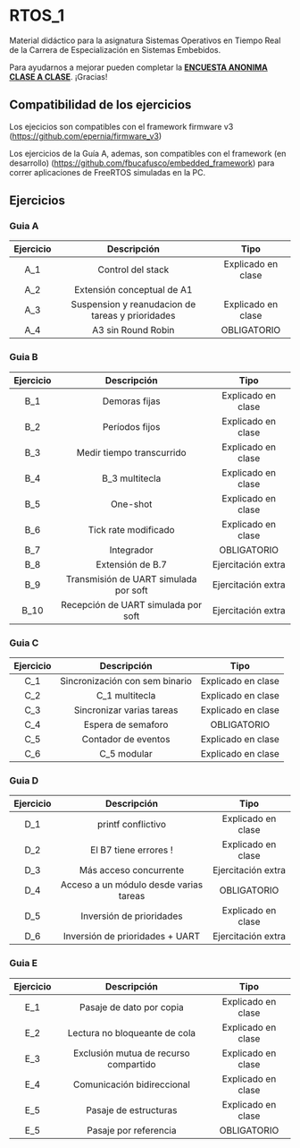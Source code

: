 # RTOS_1

Material didáctico para la asignatura Sistemas Operativos en Tiempo Real de la Carrera de Especialización en Sistemas Embebidos.

Para ayudarnos a mejorar pueden completar la [**ENCUESTA ANONIMA CLASE A CLASE**](https://docs.google.com/forms/d/e/1FAIpQLSfft_6uKg4g7DuKFp6WpEY4KCkab74CwTH_rxveGGpW1zIy1Q/viewform). ¡Gracias!

## Compatibilidad de los ejercicios

Los ejecicios son compatibles con el framework firmware v3 (https://github.com/epernia/firmware_v3)

Los ejercicios de la Guía A, ademas, son compatibles con el framework (en desarrollo) (https://github.com/fbucafusco/embedded_framework) para correr aplicaciones de FreeRTOS simuladas en la PC.

## Ejercicios

### Guia A
| Ejercicio | Descripción | Tipo |
| :-: | :-: | :-: |
| A_1 | Control del stack  | Explicado en clase |
| A_2 | Extensión conceptual de A1 |  |
| A_3 | Suspension y reanudacion de tareas y prioridades | Explicado en clase  |
| A_4 | A3 sin Round Robin | OBLIGATORIO |

### Guia B
| Ejercicio | Descripción | Tipo |
| :-: | :-: | :-: |
| B_1 | Demoras fijas  | Explicado en clase |
| B_2 | Períodos fijos | Explicado en clase |
| B_3 | Medir tiempo transcurrido | Explicado en clase |
| B_4 | B_3 multitecla | Explicado en clase |
| B_5 | One-shot | Explicado en clase |
| B_6 | Tick rate modificado | Explicado en clase |
| B_7 | Integrador | OBLIGATORIO |
| B_8 | Extensión de B.7 | Ejercitación extra |
| B_9 | Transmisión de UART simulada por soft | Ejercitación extra |
| B_10 | Recepción de UART simulada por soft | Ejercitación extra |

### Guia C
| Ejercicio | Descripción | Tipo |
| :-: | :-: | :-: |
| C_1 | Sincronización con sem binario  | Explicado en clase |
| C_2 | C_1 multitecla| Explicado en clase |
| C_3 | Sincronizar varias tareas | Explicado en clase |
| C_4 | Espera de semaforo | OBLIGATORIO |
| C_5 | Contador de eventos | Explicado en clase |
| C_6 | C_5 modular | Explicado en clase |

### Guia D
| Ejercicio | Descripción | Tipo |
| :-: | :-: | :-: |
| D_1 | printf conflictivo | Explicado en clase |
| D_2 | El B7 tiene errores !  | Explicado en clase |
| D_3 | Más acceso concurrente | Ejercitación extra |
| D_4 | Acceso a un módulo desde varias tareas | OBLIGATORIO |
| D_5 | Inversión de prioridades | Explicado en clase |
| D_6 | Inversión de prioridades + UART | Ejercitación extra |

### Guia E
| Ejercicio | Descripción | Tipo |
| :-: | :-: | :-: |
| E_1 | Pasaje de dato por copia | Explicado en clase |
| E_2 | Lectura no bloqueante de cola| Explicado en clase |
| E_3 | Exclusión mutua de recurso compartido| Explicado en clase |
| E_4 | Comunicación bidireccional | Explicado en clase |
| E_5 | Pasaje de estructuras | Explicado en clase |
| E_5 | Pasaje por referencia | OBLIGATORIO |